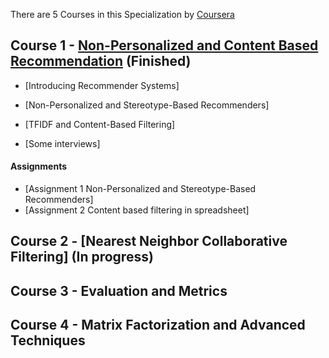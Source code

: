 There are 5 Courses in this Specialization by [Coursera](https://www.coursera.org/specializations/recommender-systems)
## Course 1 - [Non-Personalized and Content Based Recommendation](https://www.coursera.org/learn/recommender-systems-introduction?specialization=recommender-systems#syllabus) (Finished)

- [Introducing Recommender Systems]

- [Non-Personalized and Stereotype-Based Recommenders]

- [TFIDF and Content-Based Filtering]

- [Some interviews]

#### Assignments
- [Assignment 1 Non-Personalized and Stereotype-Based Recommenders]
- [Assignment 2 Content based filtering in spreadsheet]

## Course 2 - [Nearest Neighbor Collaborative Filtering] (In progress)

## Course 3 - Evaluation and Metrics

## Course 4 - Matrix Factorization and Advanced Techniques
